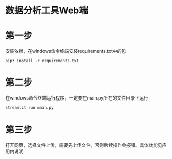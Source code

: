 # 数据分析工具Web端

# 第一步

安装依赖，在windows命令终端安装requirements.txt中的包

```
pip3 install -r requirements.txt
```

# 第二步

在windows命令终端运行程序，一定要在main.py所在的文件目录下运行

```python
streamlit run main.py
```

# 第三步

打开网页，选择文件上传，需要先上传文件，否则后续操作会报错。具体功能见应用内说明
